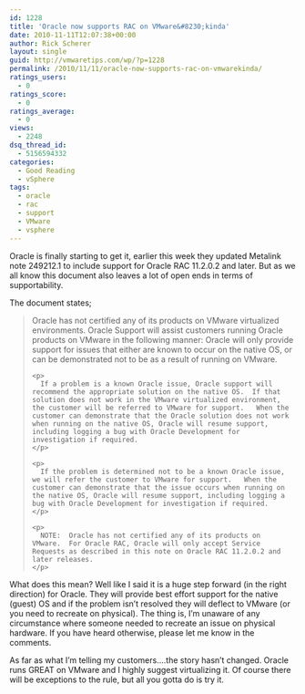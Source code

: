 ```yaml
---
id: 1228
title: 'Oracle now supports RAC on VMware&#8230;kinda'
date: 2010-11-11T12:07:38+00:00
author: Rick Scherer
layout: single
guid: http://vmwaretips.com/wp/?p=1228
permalink: /2010/11/11/oracle-now-supports-rac-on-vmwarekinda/
ratings_users:
  - 0
ratings_score:
  - 0
ratings_average:
  - 0
views:
  - 2248
dsq_thread_id:
  - 5156594332
categories:
  - Good Reading
  - vSphere
tags:
  - oracle
  - rac
  - support
  - VMware
  - vsphere
---
```

<div class="ciText">
  <p>
    Oracle is finally starting to get it, earlier this week they updated Metalink note 249212.1 to include support for Oracle RAC 11.2.0.2 and later. But as we all know this document also leaves a lot of open ends in terms of supportability.
  </p>
  
  <p>
    The document states;
  </p>
  
  <blockquote>
    <p>
      Oracle has not certified any of its products on VMware virtualized environments. Oracle Support will assist customers running Oracle products on VMware in the following manner: Oracle will only provide support for issues that either are known to occur on the native OS, or can be demonstrated not to be as a result of running on VMware.
    </p>
    
    <p>
      If a problem is a known Oracle issue, Oracle support will recommend the appropriate solution on the native OS.  If that solution does not work in the VMware virtualized environment, the customer will be referred to VMware for support.   When the customer can demonstrate that the Oracle solution does not work when running on the native OS, Oracle will resume support, including logging a bug with Oracle Development for investigation if required.
    </p>
    
    <p>
      If the problem is determined not to be a known Oracle issue, we will refer the customer to VMware for support.   When the customer can demonstrate that the issue occurs when running on the native OS, Oracle will resume support, including logging a bug with Oracle Development for investigation if required.
    </p>
    
    <p>
      NOTE:  Oracle has not certified any of its products on VMware.  For Oracle RAC, Oracle will only accept Service Requests as described in this note on Oracle RAC 11.2.0.2 and later releases.
    </p>
  </blockquote>
  
  <p>
    What does this mean? Well like I said it is a huge step forward (in the right direction) for Oracle. They will provide best effort support for the native (guest) OS and if the problem isn&#8217;t resolved they will deflect to VMware (or you need to recreate on physical). The thing is, I&#8217;m unaware of any circumstance where someone needed to recreate an issue on physical hardware. If you have heard otherwise, please let me know in the comments.
  </p>
  
  <p>
    As far as what I&#8217;m telling my customers&#8230;.the story hasn&#8217;t changed. Oracle runs GREAT on VMware and I highly suggest virtualizing it. Of course there will be exceptions to the rule, but all you gotta do is try it.
  </p>
</div>